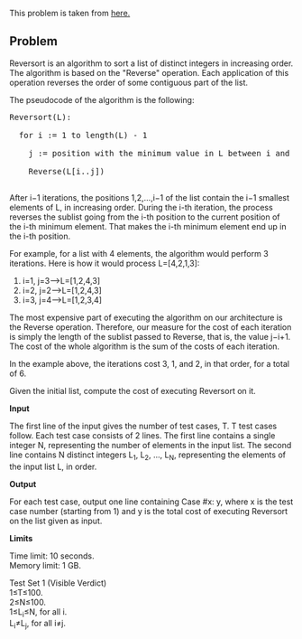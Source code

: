 This problem is taken from [here.](https://codingcompetitions.withgoogle.com/codejam/round/000000000043580a/00000000006d0a5c)

## Problem

Reversort is an algorithm to sort a list of distinct integers in increasing order. The algorithm is based on the "Reverse" operation. Each application of this operation reverses the order of some contiguous part of the list.

The pseudocode of the algorithm is the following:

<pre>
Reversort(L): <br/>
  for i := 1 to length(L) - 1 <br/>
    j := position with the minimum value in L between i and length(L), inclusive<br/>
    Reverse(L[i..j])<br/>
</pre>
    
After i−1 iterations, the positions 1,2,…,i−1 of the list contain the i−1 smallest elements of L, in increasing order. During the i-th iteration, the process reverses the sublist going from the i-th position to the current position of the i-th minimum element. That makes the i-th minimum element end up in the i-th position.

For example, for a list with 4 elements, the algorithm would perform 3 iterations. Here is how it would process L=[4,2,1,3]:

1. i=1, j=3⟶L=[1,2,4,3]<br/>
2. i=2, j=2⟶L=[1,2,4,3]<br/>
3. i=3, j=4⟶L=[1,2,3,4]<br/>

The most expensive part of executing the algorithm on our architecture is the Reverse operation. Therefore, our measure for the cost of each iteration is simply the length of the sublist passed to Reverse, that is, the value j−i+1. The cost of the whole algorithm is the sum of the costs of each iteration.

In the example above, the iterations cost 3, 1, and 2, in that order, for a total of 6.

Given the initial list, compute the cost of executing Reversort on it.

**Input**

The first line of the input gives the number of test cases, T. T test cases follow. Each test case consists of 2 lines. The first line contains a single integer N, representing the number of elements in the input list. The second line contains N distinct integers L<sub>1</sub>, L<sub>2</sub>, ..., L<sub>N</sub>, representing the elements of the input list L, in order.

**Output**

For each test case, output one line containing Case #x: y, where x is the test case number (starting from 1) and y is the total cost of executing Reversort on the list given as input.

**Limits**

Time limit: 10 seconds.<br/>
Memory limit: 1 GB.

Test Set 1 (Visible Verdict)<br/>
1≤T≤100.<br/>
2≤N≤100.<br/>
1≤L<sub>i</sub>≤N, for all i. <br/>
L<sub>i</sub>≠L<sub>j</sub>, for all i≠j.

